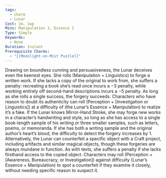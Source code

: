 ```yaml
---
tags:
  - charm
  - Lunar
Cost: 1m, 1wp
Mins: Manipulation 3, Essence 1
Type: Simple
Keywords:
  - None
Duration: Instant
Prerequisite Charms:
  - "[[Moonlight-on-Mist Puzzle]]"
---
```

Drawing on boundless cunning and persuasiveness, the Lunar deceives even the keenest eyes. She rolls (Manipulation + Linguistics) to forge a written work. If she lacks a copy of the original to work from, she suffers a penalty: recreating a book she’s read once incurs a −3 penalty, while working entirely off second-hand descriptions incurs a −5 penalty. As long as she rolls a single success, the forgery succeeds. Characters who have reason to doubt its authenticity can roll (Perception + [Investigation or Linguistics]) at a difficulty of (the Lunar’s Essence + Manipulation) to realize it’s a fake. If the Lunar knows Mirror-Hand Stroke, she may forge new works in a character’s handwriting and style, so long as she has access to a single book-length sample of his writing or three smaller samples, such as letters, poems, or memoranda. If she has both a writing sample and the original author’s heart’s blood, the difficulty to detect the forgery increases by 1. Alternatively, the Lunar can counterfeit a specific object with a Craft project, including artifacts and similar magical objects, though these forgeries are always mundane in function. As with texts, she suffers a penalty if she lacks firsthand access to the copied object. Characters may roll (Perception + [Awareness, Bureaucracy, or Investigation]) against difficulty (Lunar’s Essence + Manipulation) to spot a counterfeit if they examine it closely, without needing specific reason to suspect it.